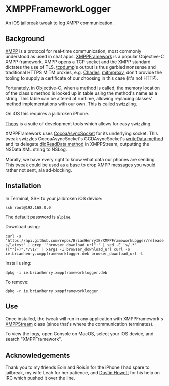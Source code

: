# XMPPFrameworkLogger

An iOS jailbreak tweak to log XMPP communication.

## Background

[XMPP](https://xmpp.org/) is a protocol for real-time communication, most commonly understood as used in chat apps. [XMPPFramework](https://github.com/robbiehanson/XMPPFramework) is a popular Objective-C XMPP framework. XMPP opens a TCP socket and the XMPP standard dictates the use of TLS. [tcpdump](http://www.tcpdump.org/)'s output is thus garbled nonsense and traditional HTTPS MITM proxies, e.g. [Charles](https://www.charlesproxy.com/), [mitmproxy](https://mitmproxy.org/), don't provide the tooling to supply a certificate of our choosing in this case (it's not HTTP).

Fortunately, in Objective-C, when a method is called, the memory location of the class's method is looked up in table using the method's name as a string. This table can be altered at runtime, allowing replacing classes' method implementations with our own. This is called [swizzling](https://nshipster.com/method-swizzling/).

On iOS this requires a jailbroken iPhone.

[Theos](https://github.com/theos/theos) is a suite of development tools which allows for easy swizzling. 

XMPPFramework uses [CocoaAsyncSocket](https://github.com/robbiehanson/CocoaAsyncSocket) for its underlying socket. This tweak swizzles CocoaAsyncSocket's GCDAsyncSocket's [writeData method](https://github.com/robbiehanson/CocoaAsyncSocket/blob/master/Source/GCD/GCDAsyncSocket.m#L5838-L5857) and its delegate [didReadData method](https://github.com/robbiehanson/CocoaAsyncSocket/blob/master/Source/GCD/GCDAsyncSocket.h#L1104-L1108) in XMPPStream, outputting the NSData XML string to NSLog.

Morally, we have every right to know what data our phones are sending. This tweak could be used as a base to drop XMPP messages you would rather not sent, ala ad-blocking.

## Installation

In Terminal, SSH to your jailbroken iOS device:

`ssh root@192.168.0.0`

The default password is `alpine`.

Download using:

`curl -s "https://api.github.com/repos/BrianHenryIE/XMPPFrameworkLogger/releases/latest" | grep '"browser_download_url":' | sed -E 's/.*"([^"]+)".*/\1/' | xargs -I browser_download_url curl -o ie.brianhenry.xmppframeworklogger.deb browser_download_url -L`

Install using:

`dpkg -i ie.brianhenry.xmppframeworklogger.deb`

To remove:

`dpkg -r ie.brianhenry.xmppframeworklogger`

## Use

Once installed, the tweak will run in any application with XMPPFramework's [XMPPStream](https://github.com/robbiehanson/XMPPFramework/blob/master/Core/XMPPStream.h) class (since that's where the communication terminates).

To view the logs, open Console on MacOS, select your iOS device, and search "XMPPFramework".

## Acknowledgements

Thank you to my friends Eoin and Roisín for the iPhone I had spare to jailbreak, my wife Leah for her patience, and [Dustin Howett](https://github.com/DHowett) for his help on IRC which pushed it over the line.